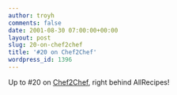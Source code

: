 ```yaml
---
author: troyh
comments: false
date: 2001-08-30 07:00:00+00:00
layout: post
slug: 20-on-chef2chef
title: '#20 on Chef2Chef'
wordpress_id: 1396
---
```


Up to #20 on [Chef2Chef](http://chef2chef.net/rank/inter.shtml), right behind AllRecipes!
